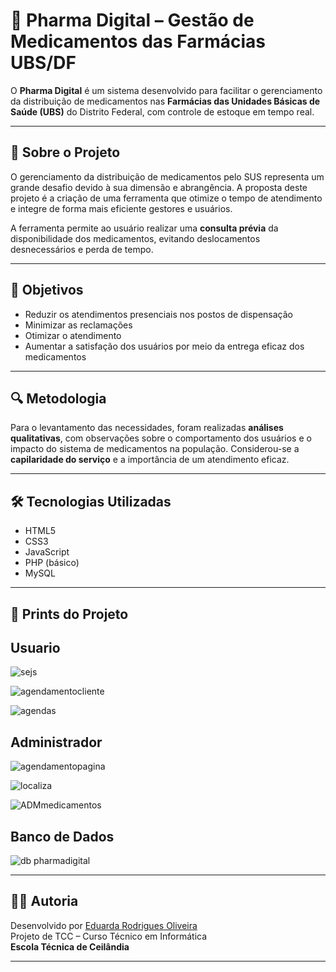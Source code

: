# 💊 Pharma Digital – Gestão de Medicamentos das Farmácias UBS/DF

O **Pharma Digital** é um sistema desenvolvido para facilitar o gerenciamento da distribuição de medicamentos nas **Farmácias das Unidades Básicas de Saúde (UBS)** do Distrito Federal, com controle de estoque em tempo real.

---

## 📌 Sobre o Projeto

O gerenciamento da distribuição de medicamentos pelo SUS representa um grande desafio devido à sua dimensão e abrangência. A proposta deste projeto é a criação de uma ferramenta que otimize o tempo de atendimento e integre de forma mais eficiente gestores e usuários.

A ferramenta permite ao usuário realizar uma **consulta prévia** da disponibilidade dos medicamentos, evitando deslocamentos desnecessários e perda de tempo.

---

## 🎯 Objetivos

- Reduzir os atendimentos presenciais nos postos de dispensação  
- Minimizar as reclamações  
- Otimizar o atendimento  
- Aumentar a satisfação dos usuários por meio da entrega eficaz dos medicamentos

---

## 🔍 Metodologia

Para o levantamento das necessidades, foram realizadas **análises qualitativas**, com observações sobre o comportamento dos usuários e o impacto do sistema de medicamentos na população. Considerou-se a **capilaridade do serviço** e a importância de um atendimento eficaz.

---

## 🛠️ Tecnologias Utilizadas

- HTML5  
- CSS3  
- JavaScript  
- PHP (básico)  
- MySQL  


---

## 📸 Prints do Projeto
## Usuario

![sejs](https://github.com/user-attachments/assets/8eba4b6f-db99-4cca-b463-c09d528b1179)

![agendamentocliente](https://github.com/user-attachments/assets/8e40f87f-ebc4-49f4-9d68-097b89148f0e)


![agendas](https://github.com/user-attachments/assets/dc610b5e-09ac-4ebd-9390-2b9550843453)


## Administrador
![agendamentopagina](https://github.com/user-attachments/assets/504db39f-78ed-4eef-8afd-7d436d68accf)

![localiza](https://github.com/user-attachments/assets/30ad0fcf-b2b7-4153-969b-f75108b8ad4a)

![ADMmedicamentos](https://github.com/user-attachments/assets/dcde7f57-1774-46a0-98e5-4f75f87701f6)

## Banco de Dados
![db pharmadigital](https://github.com/user-attachments/assets/15609375-5491-4489-9bda-46c30d8cc806)


---


## 👩‍💻 Autoria

Desenvolvido por [Eduarda Rodrigues Oliveira](https://github.com/Dudinha-nnja)  
Projeto de TCC – Curso Técnico em Informática  
**Escola Técnica de Ceilândia**

---

